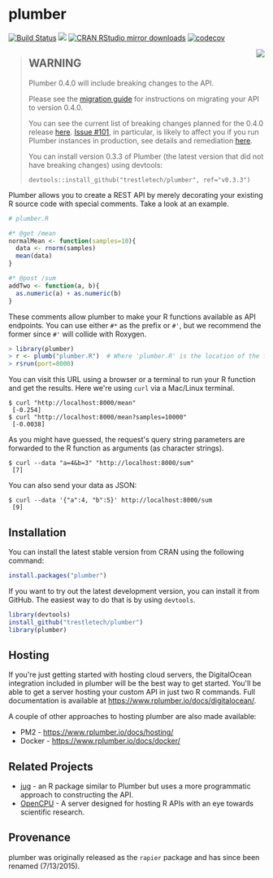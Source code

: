 # plumber

[![Build Status](https://travis-ci.org/trestletech/plumber.svg?branch=master)](https://travis-ci.org/trestletech/plumber)
[![](https://www.r-pkg.org/badges/version/plumber)](https://www.r-pkg.org/pkg/plumber)
[![CRAN RStudio mirror downloads](https://cranlogs.r-pkg.org/badges/plumber?color=brightgreen)](https://www.r-pkg.org/pkg/plumber)
[![codecov](https://codecov.io/gh/trestletech/plumber/branch/master/graph/badge.svg)](https://codecov.io/gh/trestletech/plumber)

<img align="right" src="https://www.rplumber.io/components/images/plumber.png" />

> ## WARNING
> Plumber 0.4.0 will include breaking changes to the API.
> 
> Please see the [migration guide](https://book.rplumber.io/plumber-0-4-0-migration-guide) for instructions on migrating your API to version 0.4.0.
> 
> You can see the current list of breaking changes planned for the 0.4.0 release [here](https://github.com/trestletech/plumber/issues?utf8=%E2%9C%93&q=is%3Aissue%20label%3Abreaking%20milestone%3A0.4.0). [Issue #101](https://github.com/trestletech/plumber/issues/101), in particular, is likely to affect you if you run Plumber instances in production, see details and remediation [here](https://github.com/trestletech/plumber/issues/101).
>
> You can install version 0.3.3 of Plumber (the latest version that did not have breaking changes) using devtools:
> 
> ```
> devtools::install_github("trestletech/plumber", ref="v0.3.3")
> ```

Plumber allows you to create a REST API by merely decorating your existing R source code with special comments. Take a look at an example.

```r
# plumber.R

#* @get /mean
normalMean <- function(samples=10){
  data <- rnorm(samples)
  mean(data)
}

#* @post /sum
addTwo <- function(a, b){
  as.numeric(a) + as.numeric(b)
}
```

These comments allow plumber to make your R functions available as API endpoints. You can use either `#*` as the prefix or `#'`, but we recommend the former since `#'` will collide with Roxygen. 

```r
> library(plumber)
> r <- plumb("plumber.R")  # Where 'plumber.R' is the location of the file shown above
> r$run(port=8000)
```

You can visit this URL using a browser or a terminal to run your R function and get the results. Here we're using `curl` via a Mac/Linux terminal.

```
$ curl "http://localhost:8000/mean"
 [-0.254]
$ curl "http://localhost:8000/mean?samples=10000"
 [-0.0038]
```  

As you might have guessed, the request's query string parameters are forwarded to the R function as arguments (as character strings).

```
$ curl --data "a=4&b=3" "http://localhost:8000/sum"
 [7]
```

You can also send your data as JSON:

```
$ curl --data '{"a":4, "b":5}' http://localhost:8000/sum
 [9]
```

## Installation

You can install the latest stable version from CRAN using the following command:

```r
install.packages("plumber")
```

If you want to try out the latest development version, you can install it from GitHub. The easiest way to do that is by using `devtools`.

```r
library(devtools)
install_github("trestletech/plumber")
library(plumber)
```

## Hosting

If you're just getting started with hosting cloud servers, the DigitalOcean integration included in plumber will be the best way to get started. You'll be able to get a server hosting your custom API in just two R commands. Full documentation is available at https://www.rplumber.io/docs/digitalocean/.

A couple of other approaches to hosting plumber are also made available:

 - PM2 - https://www.rplumber.io/docs/hosting/
 - Docker - https://www.rplumber.io/docs/docker/

## Related Projects

 - [jug](http://bart6114.github.io/jug/index.html) - an R package similar to Plumber but uses a more programmatic approach to constructing the API.
 - [OpenCPU](https://www.opencpu.org/) - A server designed for hosting R APIs with an eye towards scientific research.

## Provenance

plumber was originally released as the `rapier` package and has since been renamed (7/13/2015).
